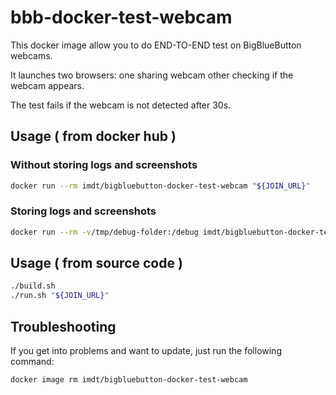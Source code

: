 # bbb-docker-test-webcam

This docker image allow you to do END-TO-END test on BigBlueButton webcams.

It launches two browsers: one sharing webcam other checking if the webcam appears.

The test fails if the webcam is not detected after 30s.

## Usage ( from docker hub )

### Without storing logs and screenshots

```sh
docker run --rm imdt/bigbluebutton-docker-test-webcam "${JOIN_URL}"
```

### Storing logs and screenshots

```sh
docker run --rm -v/tmp/debug-folder:/debug imdt/bigbluebutton-docker-test-webcam "${JOIN_URL}"
```

## Usage ( from source code )

```sh
./build.sh
./run.sh "${JOIN_URL}"
```

## Troubleshooting

If you get into problems and want to update, just run the following command:

```sh
docker image rm imdt/bigbluebutton-docker-test-webcam
```

